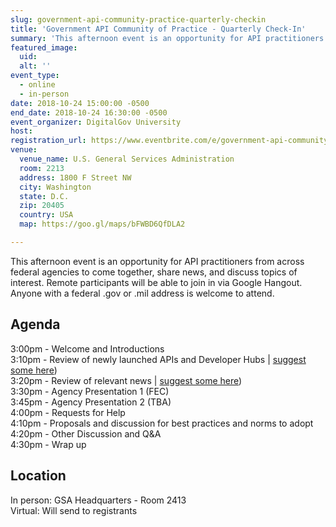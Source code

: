 ```yaml
---
slug: government-api-community-practice-quarterly-checkin
title: 'Government API Community of Practice - Quarterly Check-In'
summary: 'This afternoon event is an opportunity for API practitioners from across federal agencies to come together, share news, and discuss topics of interest&#46; Remote participants will be able to join in via Google Hangout&#46; Anyone with a federal &#46;gov or &#46;mil address is welcome to attend&#46;'
featured_image: 
  uid: 
  alt: ''
event_type: 
  - online
  - in-person
date: 2018-10-24 15:00:00 -0500
end_date: 2018-10-24 16:30:00 -0500
event_organizer: DigitalGov University
host: 
registration_url: https://www.eventbrite.com/e/government-api-community-of-practice-quarterly-check-in-registration-51474860694 
venue: 
  venue_name: U.S. General Services Administration
  room: 2213
  address: 1800 F Street NW
  city: Washington
  state: D.C.
  zip: 20405
  country: USA
  map: https://goo.gl/maps/bFWBD6QfDLA2

---
```



This afternoon event is an opportunity for API practitioners from across federal agencies to come together, share news, and discuss topics of interest. Remote participants will be able to join in via Google Hangout. Anyone with a federal .gov or .mil address is welcome to attend.

## Agenda

3:00pm - Welcome and Introductions   
3:10pm - Review of newly launched APIs and Developer Hubs | [suggest some here](https://github.com/18F/wg-api/issues/13))  
3:20pm - Review of relevant news | [suggest some here](https://github.com/18F/wg-api/issues/14))  
3:30pm - Agency Presentation 1 (FEC)  
3:45pm - Agency Presentation 2 (TBA)  
4:00pm - Requests for Help   
4:10pm - Proposals and discussion for best practices and norms to adopt  
4:20pm - Other Discussion and Q&A  
4:30pm - Wrap up  

## Location 

In person: GSA Headquarters - Room 2413  
Virtual:  Will send to registrants

